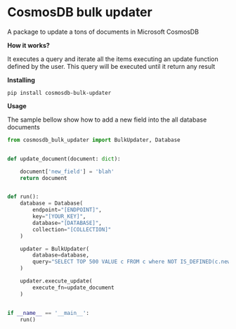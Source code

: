 # CosmosDB bulk updater

A package to update a tons of documents in Microsoft CosmosDB

**How it works?**

It executes a query and iterate all the items executing an update function defined by the user. This query
will be executed until it return any result

**Installing**

`pip install cosmosdb-bulk-updater`

**Usage**

The sample bellow show how to add a new field into the all database documents

```python
from cosmosdb_bulk_updater import BulkUpdater, Database


def update_document(document: dict):

    document['new_field'] = 'blah'
    return document


def run():
    database = Database(
        endpoint="[ENDPOINT]",
        key="[YOUR_KEY]",
        database="[DATABASE]",
        collection="[COLLECTION]"
    )

    updater = BulkUpdater(
        database=database,
        query="SELECT TOP 500 VALUE c FROM c where NOT IS_DEFINED(c.new_field)"
    )

    updater.execute_update(
        execute_fn=update_document
    )


if __name__ == '__main__':
    run()

```